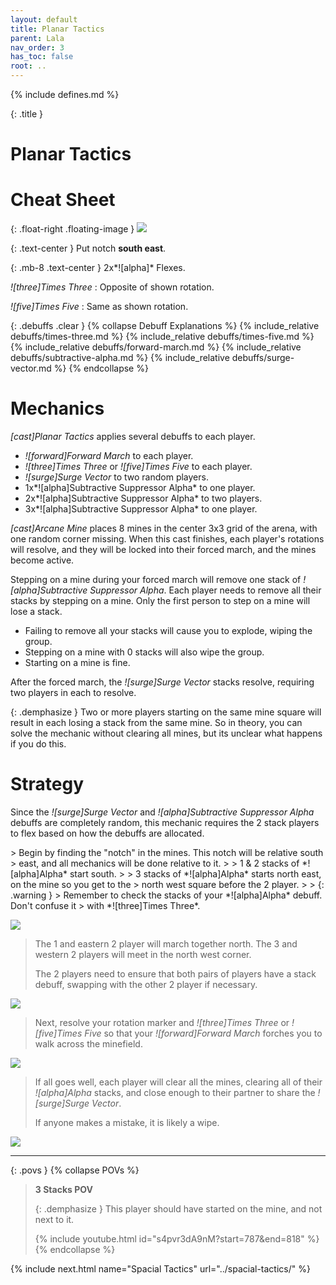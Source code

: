 ```yaml
---
layout: default
title: Planar Tactics
parent: Lala
nav_order: 3
has_toc: false
root: ..
---
```


{% include defines.md %}

{: .title }
# Planar Tactics

# Cheat Sheet

{: .float-right .floating-image }
![](./arena.png)

{: .text-center }
Put notch **south east**.

{: .mb-8 .text-center }
2x*![alpha]* Flexes.

*![three]Times Three*
: Opposite of shown rotation.

*![five]Times Five*
: Same as shown rotation.

{: .debuffs .clear }
{% collapse Debuff Explanations %}
{% include_relative debuffs/times-three.md %}
{% include_relative debuffs/times-five.md %}
{% include_relative debuffs/forward-march.md %}
{% include_relative debuffs/subtractive-alpha.md %}
{% include_relative debuffs/surge-vector.md %}
{% endcollapse %}

# Mechanics

*[cast]Planar Tactics* applies several debuffs to each player.

* *![forward]Forward March* to each player.
* *![three]Times Three* or *![five]Times Five* to each player.
* *![surge]Surge Vector* to two random players.
* 1x*![alpha]Subtractive Suppressor Alpha* to one player.
* 2x*![alpha]Subtractive Suppressor Alpha* to two players.
* 3x*![alpha]Subtractive Suppressor Alpha* to one player.

*[cast]Arcane Mine* places 8 mines in the center 3x3 grid of the arena, with one
random corner missing. When this cast finishes, each player's rotations will
resolve, and they will be locked into their forced march, and the mines become
active.

Stepping on a mine during your forced march will remove one stack of
*![alpha]Subtractive Suppressor Alpha*. Each player needs to remove all their
stacks by stepping on a mine. Only the first person to step on a mine will lose
a stack.

* Failing to remove all your stacks will cause you to explode, wiping the group.
* Stepping on a mine with 0 stacks will also wipe the group.
* Starting on a mine is fine.

After the forced march, the *![surge]Surge Vector* stacks resolve, requiring
two players in each to resolve.

{: .demphasize }
Two or more players starting on the same mine square will result in each losing
a stack from the same mine. So in theory, you can solve the mechanic without
clearing all mines, but its unclear what happens if you do this.

# Strategy

Since the *![surge]Surge Vector* and *![alpha]Subtractive Suppressor Alpha*
debuffs are completely random, this mechanic requires the 2 stack players to
flex based on how the debuffs are allocated.

<div class="mechanics" markdown="1">
> Begin by finding the "notch" in the mines. This notch will be relative south
> east, and all mechanics will be done relative to it.
>
> 1 & 2 stacks of *![alpha]Alpha* start south.
>
> 3 stacks of *![alpha]Alpha* starts north east, on the mine so you get to the
> north west square before the 2 player.
>
> {: .warning }
> Remember to check the stacks of your *![alpha]Alpha* debuff. Don't confuse it
> with *![three]Times Three*.

![](./timeline-1.png)

> The 1 and eastern 2 player will march together north. The 3 and western 2
> players will meet in the north west corner.
>
> The 2 players need to ensure that both pairs of players have a stack debuff,
> swapping with the other 2 player if necessary.

![](./timeline-2.png)

> Next, resolve your rotation marker and *![three]Times Three* or
> *![five]Times Five* so that your *![forward]Forward March* forches you to
> walk across the minefield.

![](./timeline-3.png)

> If all goes well, each player will clear all the mines, clearing all of their
> *![alpha]Alpha* stacks, and close enough to their partner to share the
> *![surge]Surge Vector*.
>
> If anyone makes a mistake, it is likely a wipe.

![](./timeline-4.png)
</div>

-----

{: .povs }
{% collapse POVs %}
> **3 Stacks POV**
>
> {: .demphasize }
> This player should have started on the mine, and not next to it.
>
> {% include youtube.html id="s4pvr3dA9nM?start=787&end=818" %}
{% endcollapse %}

{% include next.html name="Spacial Tactics" url="../spacial-tactics/" %}
